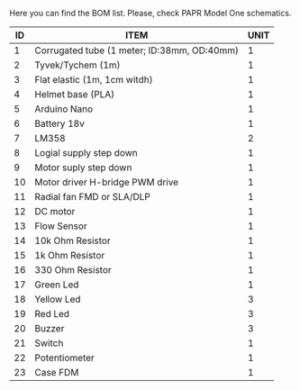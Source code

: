 Here you can find the BOM list.
Please, check PAPR Model One schematics.

| ID  | ITEM | UNIT |
| ------------- | ------------- | ------------- |
| 1  | Corrugated tube (1 meter; ID:38mm, OD:40mm) | 1 |
| 2  | Tyvek/Tychem (1m)                           | 1 |
| 3  | Flat elastic (1m, 1cm witdh)                | 1 |
| 4  | Helmet base (PLA)                           | 1 |
| 5  | Arduino Nano                                | 1 |
| 6  | Battery 18v                                 | 1 |
| 7  | LM358                                       | 2 |
| 8  | Logial supply step down                     | 1 |
| 9  | Motor suply step down                       | 1 |
| 10 | Motor driver H-bridge PWM drive             | 1 |
| 11 | Radial fan FMD or SLA/DLP                   | 1 |
| 12 | DC motor                                    | 1 |
| 13 | Flow Sensor                                 | 1 |
| 14 | 10k Ohm Resistor                            | 1 |
| 15 | 1k Ohm Resistor                             | 1 |
| 16 | 330 Ohm Resistor                            | 1 |
| 17 | Green Led                                   | 1 |
| 18 | Yellow Led                                  | 3 |
| 19 | Red Led                                     | 3 |
| 20 | Buzzer                                      | 3 |
| 21 | Switch                                      | 1 |
| 22 | Potentiometer                               | 1 |
| 23 | Case FDM                                    | 1 |
